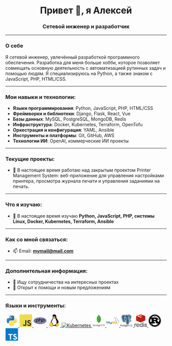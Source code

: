 <h1 align="center">Привет 👋, я Алексей</h1>
<h3 align="center">Сетевой инженер и разработчик</h3>

---

### О себе
Я сетевой инженер, увлечённый разработкой программного обеспечения. Разработка для меня больше хобби, которое позволяет совмещать основную деятельность с автоматизацией рутинных задач и помощью людям. Я специализируюсь на Python, а также знаком с JavaScript, PHP, HTML/CSS. 

---

### Мои навыки и технологии:
- **Языки программирования**: Python, JavaScript, PHP, HTML/CSS
- **Фреймворки и библиотеки**: Django, Flask, React, Vue
- **Базы данных**: MySQL, PostgreSQL, MongoDB, Redis
- **Инфраструктура**: Docker, Kubernetes, Terraform, OpenTofu
- **Оркестрация и конфигурация**: YAML, Ansible
- **Инструменты и платформы**: Git, GitHub, AWS
- **Технологии ИИ**: OpenAI, коммерческие ИИ проекты

---

### Текущие проекты:
- 🔭 В настоящее время работаю над закрытым проектом Printer Management System: веб-приложение для управления настройками принтера, просмотра журнала печати и управления заданиями на печать.

---

### Что я изучаю:
- 🌱 В настоящее время изучаю **Python, JavaScript, PHP, системы Linux, Docker, Kubernetes, Terraform, Ansible**

---

### Как со мной связаться:
- 📫 Email: **mymail@mail.com**

---

### Дополнительная информация:
- 👯 Ищу сотрудничества на интересных проектах
- 🤝 Открыт к помощи и новым предложениям

---

### Языки и инструменты:
<p align="left">
  <a href="https://www.python.org" target="_blank" rel="noreferrer"> <img src="https://raw.githubusercontent.com/devicons/devicon/master/icons/python/python-original.svg" alt="Python" width="40" height="40"/> </a>
  <a href="https://developer.mozilla.org/en-US/docs/Web/JavaScript" target="_blank" rel="noreferrer"> <img src="https://raw.githubusercontent.com/devicons/devicon/master/icons/javascript/javascript-original.svg" alt="JavaScript" width="40" height="40"/> </a>
  <a href="https://www.php.net" target="_blank" rel="noreferrer"> <img src="https://raw.githubusercontent.com/devicons/devicon/master/icons/php/php-original.svg" alt="PHP" width="40" height="40"/> </a>
  <a href="https://www.linux.org" target="_blank" rel="noreferrer"> <img src="https://raw.githubusercontent.com/devicons/devicon/master/icons/linux/linux-original.svg" alt="Linux" width="40" height="40"/> </a>
  <a href="https://kubernetes.io" target="_blank" rel="noreferrer"> <img src="https://www.vectorlogo.zone/logos/kubernetes/kubernetes-icon.svg" alt="Kubernetes" width="40" height="40"/> </a>
  <a href="https://www.mongodb.com" target="_blank" rel="noreferrer"> <img src="https://raw.githubusercontent.com/devicons/devicon/master/icons/mongodb/mongodb-original-wordmark.svg" alt="MongoDB" width="40" height="40"/> </a>
  <a href="https://www.mysql.com" target="_blank" rel="noreferrer"> <img src="https://raw.githubusercontent.com/devicons/devicon/master/icons/mysql/mysql-original-wordmark.svg" alt="MySQL" width="40" height="40"/> </a>
  <a href="https://www.postgresql.org" target="_blank" rel="noreferrer"> <img src="https://raw.githubusercontent.com/devicons/devicon/master/icons/postgresql/postgresql-original-wordmark.svg" alt="PostgreSQL" width="40" height="40"/> </a>
  <a href="https://redis.io" target="_blank" rel="noreferrer"> <img src="https://raw.githubusercontent.com/devicons/devicon/master/icons/redis/redis-original-wordmark.svg" alt="Redis" width="40" height="40"/> </a>
  <a href="https://www.rust-lang.org" target="_blank" rel="noreferrer"> <img src="https://raw.githubusercontent.com/devicons/devicon/master/icons/rust/rust-plain.svg" alt="Rust" width="40" height="40"/> </a>
  <a href="https://www.typescriptlang.org" target="_blank" rel="noreferrer"> <img src="https://raw.githubusercontent.com/devicons/devicon/master/icons/typescript/typescript-original.svg" alt="TypeScript" width="40" height="40"/> </a>
</p>
